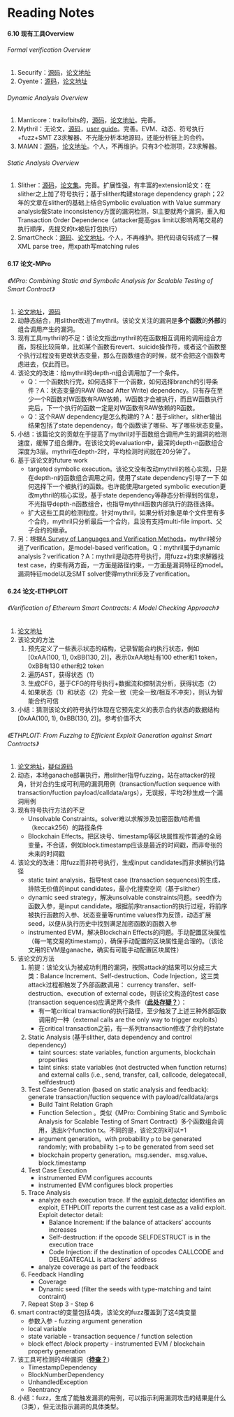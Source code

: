 # Reading Notes

#### 6.10 现有工具Overview

###### Formal verification Overview

1. Securify：[源码](https://github.com/eth-sri/securify2)，[论文地址](https://arxiv.org/pdf/1806.01143.pdf)
2. Oyente：[源码](https://github.com/melonproject/oyente)，[论文地址](https://www.comp.nus.edu.sg/~prateeks/papers/Oyente.pdf)

###### Dynamic Analysis Overview

1. Manticore：trailofbits的，[源码](https://github.com/trailofbits/manticore)，[论文地址](https://arxiv.org/pdf/1907.03890.pdf)。完善。
2. Mythril：无论文，[源码](https://github.com/ConsenSys/mythril)，[user guide](https://mythril-classic.readthedocs.io/en/develop/module-list.html)。完善。EVM、动态、符号执行+fuzz+SMT Z3求解器、不光能分析本地源码，还能分析链上的合约。
3. MAIAN：[源码](https://github.com/ivicanikolicsg/MAIAN)，[论文地址](https://arxiv.org/pdf/1802.06038.pdf)。个人，不再维护。只有3个检测项，Z3求解器。

###### Static Analysis Overview

1. Slither：[源码](https://github.com/crytic/slither)，[论文集](https://github.com/crytic/slither#publications)。完善。扩展性强，有丰富的extension论文：在slither之上加了符号执行；基于slither构建storage dependency graph；22年的文章在slither的基础上结合Symbolic evaluation with Value summary analysis做State inconsistency方面的漏洞检测，SI主要就两个漏洞，重入和Transaction Order Dependence（attacker提高gas limit以影响两笔交易的执行顺序，先提交的tx被后打包执行）
2. SmartCheck：[源码](https://github.com/smartdec/smartcheck)、[论文地址](https://orbilu.uni.lu/bitstream/10993/35862/3/smartcheck-paper.pdf)。个人，不再维护。把代码语句转成了一棵XML parse tree，用xpath写matching rules

#### 6.17 论文-MPro

###### 《MPro: Combining Static and Symbolic Analysis for Scalable Testing of Smart Contract》

1. [论文地址](https://arxiv.org/pdf/1911.00570.pdf)，[源码](https://github.com/QuanZhang-William/M-Pro)
2. 动静态结合，用slither改进了mythril。该论文关注的漏洞是**多个函数**的**外部**的组合调用产生的漏洞。
3. 现有工具mythril的不足：该论文指出mythril的在函数相互调用的调用组合方面，剪枝比较简单，比如某个函数有revert、suicide操作符，或者这个函数整个执行过程没有更改状态变量，那么在函数组合的时候，就不会把这个函数考虑进去，仅此而已。
4. 该论文的改进：给mythril的depth-n组合调用加了一个条件。
   - Q：一个函数执行完，如何选择下一个函数，如何选择branch的引导条件？A：状态变量的RAW (Read After Write) dependency。只有存在至少一个R函数对W函数有RAW依赖，W函数才会被执行，而且W函数执行完后，下一个执行的函数一定是对W函数有RAW依赖的R函数。
   - Q：这个RAW dependency是怎么构建的？A：基于slither。slither输出结果包括了state dependency，每个函数读了哪些、写了哪些状态变量。
5. 小结：该篇论文的贡献在于提高了mythril对于函数组合调用产生的漏洞的检测速度，缓解了组合爆炸。在该论文的evaluation中，最深的depth-n函数组合深度为3层。mythril在depth-2时，平均检测时间就在20分钟了。
6. 基于该论文的future work
   - targeted symbolic execution。该论文没有改动mythril的核心实现，只是在depth-n的函数组合调用之间，使用了state dependency引导了一下 如何选择下一个被执行的函数。也许能使用targeted symbolic execution更改mythril的核心实现，基于state dependency等静态分析得到的信息，不光指导depth-n函数组合，也指导mythril函数内部执行的路径选择。
   - 扩大这些工具的检测粒度。针对mythril，如果分析对象是单个文件里有多个合约，mythril只分析最后一个合约，且没有支持multi-file import、父子合约的继承。
7. 另：根据[A Survey of Languages and Verification Methods](https://arxiv.org/pdf/1809.09805.pdf)，mythril被分进了verification，是model-based verification。Q：mythril属于dynamic analysis？verification？A：mythril是动态符号执行，用fuzz+约束求解器找test case，约束有两方面，一方面是路径约束，一方面是漏洞特征的model。漏洞特征model以及SMT solver使得mythril涉及了verification。

#### 6.24 论文-ETHPLOIT

###### 《Verification of Ethereum Smart Contracts: A Model Checking Approach》

1. [论文地址](http://www.ijmlc.org/vol10/977-AM0059.pdf)
2. 该论文的方法
   1. 预先定义了一些表示状态的结构，记录智能合约执行状态，例如[0xAA(100, 1), 0xBB(130, 2)]，表示0xAA地址有100 ether和1 token，0xBB有130 ether和2 token
   2. 遍历AST，获得状态（1）
   3. 生成CFG，基于CFG的符号执行+数据流和控制流分析，获得状态（2）
   4. 如果状态（1）和状态（2）完全一致（完全一致/相互不冲突），则认为智能合约可信
3. 小结：猜测该论文的符号执行体现在它预先定义的表示合约状态的数据结构[0xAA(100, 1), 0xBB(130, 2)]。参考价值不大

###### 《ETHPLOIT: From Fuzzing to Efficient Exploit Generation against Smart Contracts》

1. [论文地址](https://wcventure.github.io/FuzzingPaper/Paper/SANER20_ETHPLOIT.pdf)，[疑似源码](https://github.com/zqzqz/contract-fuzzer)
2. 动态，本地ganache部署执行，用slither指导fuzzing，站在attacker的视角，针对合约生成可利用的漏洞用例（transaction/fuction sequence with transaction/fuction payload/calldata/args），无误报，平均2秒生成一个漏洞用例
3. 现有符号执行方法的不足
   - Unsolvable Constraints。solver难以求解涉及加密函数/哈希值（keccak256）的路径条件
   - Blockchain Effects。把区块号、timestamp等区块属性视作普通的全局变量，不合适，例如block.timestamp应该是最近的时间戳，而非夸张的未来的时间戳
4. 该论文的改进：用fuzz而非符号执行，生成input candidates而非求解执行路径
   - static taint analysis，指导test case (transaction sequences)的生成，排除无价值的input candidates，最小化搜索空间（基于slither）
   - dynamic seed strategy，解决unsolvable constraints问题。seed作为函数入参，是input candidate。根据前序transaction的执行过程，将前序被执行函数的入参、状态变量等runtime values作为反馈，动态扩展seed，以便从执行历史中找到满足加密函数的函数入参
   - instrumented EVM，解决Blockchain Effects的问题。手动配置区块属性（每一笔交易的timestamp），确保手动配置的区块属性是合理的。（该论文用的EVM是ganache，确实有可能手动配置区块属性）
5. 该论文的方法
   1. 前提：该论文认为被成功利用的漏洞，按照attack的结果可以分成三大类：Balance Increment、Self-destruction、Code Injection，这三类attack过程都触发了外部函数调用： currency transfer、self-destruction、execution of external code，则该论文构造的test case (transaction sequences)应满足两个条件（**<u>此处存疑？</u>**）：
      - 有一笔critical transaction的执行路径，至少触发了上述三种外部函数调用的一种（external calls are the only way to trigger exploits）
      - 在critical transaction之前，有一系列transaction修改了合约的state
   2. Static Analysis (基于slither, data dependency and control dependency)
      - taint sources: state variables, function arguments, blockchain properties
      - taint sinks: state variables (not destructed when function returns) and external calls (i.e., send, transfer, call, callcode, delegatecall, selfdestruct)
   3. Test Case Generation (based on static analysis and feedback): generate transaction/fuction sequence with payload/calldata/args
      - Build Taint Relation Graph
      - Function Selection 。类似《MPro: Combining Static and Symbolic Analysis for Scalable Testing of Smart Contract》多个函数组合调用，选出k个function tx。不同的是，该论文的k可以=1
      - argument generation。with probability `p` to be generated randomly; with probability `1−p` to be generated from seed set
      - blockchain property generation。msg.sender、msg.value、block.timestamp
   4. Test Case Execution
      -  instrumented EVM configures accounts
      -  instrumented EVM configures block properties
   5. Trace Analysis
      - analyze each execution trace. If the <u>exploit detector</u> identifies an exploit, ETHPLOIT reports the current test case as a valid exploit. Exploit detector detail:
        - Balance Increment:  if the balance of attackers’ accounts increases
        - Self-destruction: if the opcode SELFDESTRUCT is in the execution trace
        - Code Injection: if the destination of opcodes CALLCODE and DELEGATECALL is attackers' address
      - analyze coverage as part of the feedback
   6. Feedback Handling
      - Coverage
      - Dynamic seed (filter the seeds with type-matching and taint contraint)
   7. Repeat Step 3 - Step 6
6. smart contract的变量包括4类，该论文的fuzz覆盖到了这4类变量
   - 参数入参 - fuzzing argument generation
   - local variable 
   - state variable - transaction sequence / function selection
   - block effect /block property - instrumented EVM / blockchain property generation
6. 该工具可检测的4种漏洞（<u>**待查？**</u>）
   - TimestampDependency
   - BlockNumberDependency
   - UnhandledException
   - Reentrancy
8. 小结：fuzz，生成了能触发漏洞的用例，可以指示利用漏洞攻击的结果是什么（3类），但无法指示漏洞的具体类型。